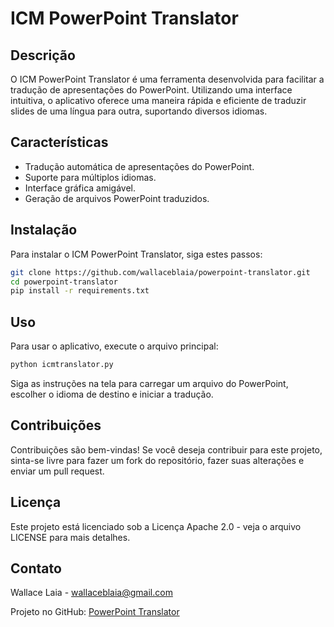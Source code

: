 
# ICM PowerPoint Translator

## Descrição
O ICM PowerPoint Translator é uma ferramenta desenvolvida para facilitar a tradução de apresentações do PowerPoint. Utilizando uma interface intuitiva, o aplicativo oferece uma maneira rápida e eficiente de traduzir slides de uma língua para outra, suportando diversos idiomas.

## Características
- Tradução automática de apresentações do PowerPoint.
- Suporte para múltiplos idiomas.
- Interface gráfica amigável.
- Geração de arquivos PowerPoint traduzidos.

## Instalação
Para instalar o ICM PowerPoint Translator, siga estes passos:

```bash
git clone https://github.com/wallaceblaia/powerpoint-translator.git
cd powerpoint-translator
pip install -r requirements.txt
```

## Uso
Para usar o aplicativo, execute o arquivo principal:

```bash
python icmtranslator.py
```

Siga as instruções na tela para carregar um arquivo do PowerPoint, escolher o idioma de destino e iniciar a tradução.

## Contribuições
Contribuições são bem-vindas! Se você deseja contribuir para este projeto, sinta-se livre para fazer um fork do repositório, fazer suas alterações e enviar um pull request.

## Licença
Este projeto está licenciado sob a Licença Apache 2.0 - veja o arquivo LICENSE para mais detalhes.

## Contato
Wallace Laia - wallaceblaia@gmail.com

Projeto no GitHub: [PowerPoint Translator](https://github.com/wallaceblaia/powerpoint-translator)
